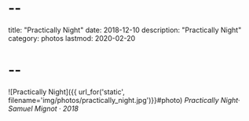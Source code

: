 # --
title: "Practically Night"
date: 2018-12-10
description: "Practically Night"
category: photos
lastmod: 2020-02-20
# --

![Practically Night]({{ url_for('static', filename='img/photos/practically_night.jpg')}}#photo)
*Practically Night· Samuel Mignot · 2018*
